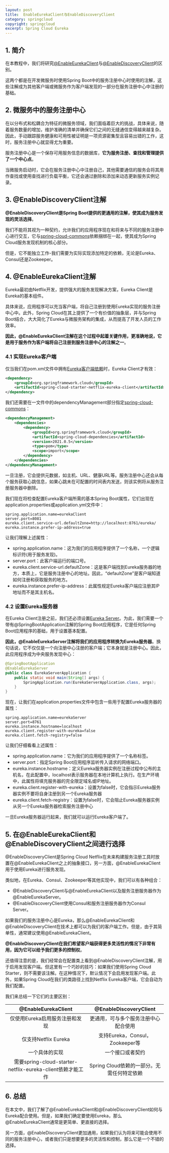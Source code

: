 ```yaml
---
layout: post
title:  EnableEurekaClient与EnableDiscoveryClient
category: springcloud
copyright: springcloud
excerpt: Spring Cloud Eureka
---
```


## 1. 简介

在本教程中，我们将研究[@EnableEurekaClient](https://www.baeldung.com/spring-cloud-netflix-eureka)与[@EnableDiscoveryClient](https://www.baeldung.com/spring-cloud-consul)的区别。

这两个都是在开发微服务时使用Spring Boot中的服务注册中心时使用的注解，这些注解成为其他客户端或微服务作为客户端发现的一部分在服务注册中心中注册的基础。

## 2. 微服务中的服务注册中心

在以分布式和松耦合为特征的微服务领域，我们面临着巨大的挑战，具体来说，随着服务数量的增加，维护准确的清单并确保它们之间的无缝通信变得越来越复杂。因此，手动跟踪服务健康和可用性被证明是一项资源密集型且容易出错的工作，这时，服务注册中心就显得尤为重要。

服务注册中心是一个保存可用服务信息的数据库，**它为服务注册、查找和管理提供了一个中心点**。

当微服务启动时，它会在服务注册中心中注册自己，其他需要通信的服务会将其用作查找或使用查找进行负载平衡，它还会通过删除和添加来动态更新服务实例记录。

## 3. @EnableDiscoveryClient注解

**@EnableDiscoveryClient是Spring Boot提供的更通用的注解，使其成为服务发现的灵活选择**。

我们不能将其视为一种契约，允许我们的应用程序现在和将来与不同的服务注册中心进行交互，它与[spring-cloud-commons](https://mvnrepository.com/artifact/org.springframework.cloud/spring-cloud-dependencies)依赖捆绑在一起，使其成为Spring Cloud服务发现机制的核心部分。

但是，它不能独立工作-我们需要为实际实现添加特定的依赖，无论是Eureka、Consul还是Zookeeper。

## 4. @EnableEurekaClient注解

Eureka最初由Netflix开发，提供强大的服务发现解决方案，Eureka Client是Eureka的基本组件。

具体来说，应用程序可以充当客户端，将自己注册到使用Eureka实现的服务注册中心中。此外，Spring Cloud在其上提供了一个有价值的抽象层，并与Spring Boot结合，大大简化了Eureka与微服务架构的集成，从而提高了开发人员的工作效率。

**因此，@EnableEurekaClient注解在这个过程中起着关键作用，更准确地说，它是用于服务作为客户端将自己注册到服务注册中心的注解之一**。

### 4.1 实现Eureka客户端

仅当我们在pom.xml文件中拥有[Eureka客户端依赖](https://mvnrepository.com/artifact/org.springframework.cloud/spring-cloud-starter-netflix-eureka-client)时，Eureka Client才有效：

```xml
<dependency>
    <groupId>org.springframework.cloud</groupId>
    <artifactId>spring-cloud-starter-netflix-eureka-client</artifactId>
</dependency>
```

我们还需要在一文件中的dependencyManagement部分指定[spring-cloud-commons](https://mvnrepository.com/artifact/org.springframework.cloud/spring-cloud-dependencies)：

```xml
<dependencyManagement>
    <dependencies>
        <dependency>
            <groupId>org.springframework.cloud</groupId>
            <artifactId>spring-cloud-dependencies</artifactId>
            <version>2021.0.5</version>
            <type>pom</type>
            <scope>import</scope>
        </dependency>
    </dependencies>
</dependencyManagement> 
```

一旦注册，它会提供元数据，如主机、URL、健康URL等。服务注册中心还会从每个服务获取心跳信息，如果心跳未在可配置的时间表内发送，则该实例将从服务注册服务器中删除。

我们现在将检查配置Eureka客户端所需的基本Spring Boot属性，它们出现在application.properties或application.yml文件中：

```properties
spring.application.name=eurekaClient
server.port=8081
eureka.client.service-url.defaultZone=http://localhost:8761/eureka/
eureka.instance.prefer-ip-address=true
```

让我们理解上述属性：

- spring.application.name：这为我们的应用程序提供了一个名称，一个逻辑标识符(用于服务发现)。
- server.port：此客户端运行的端口号。
- eureka.client.service-url.defaultZone：这是客户端找到Eureka服务器的地方，本质上，它是服务注册中心的地址。因此，“defaultZone”是客户端知道如何注册和获取服务的地方。
- eureka.instance.prefer-ip-address：此属性规定Eureka客户端应注册其IP地址而不是其主机名。

### 4.2 设置Eureka服务器

在Eureka Client注册之前，我们还必须设置[Eureka Server](https://www.baeldung.com/spring-cloud-netflix-eureka#Eureka)。为此，我们需要一个带有@SpringBootApplication注解的Spring Boot应用程序，它是任何Spring Boot应用程序的基础，用于设置基本配置。

**因此，@EnableEurekaServer注解将我们的应用程序转换为Eureka服务器**。换句话说，它不仅仅是一个向注册中心注册的客户端；它本身就是注册中心。因此，此应用程序成为中央服务发现中心：

```java
@SpringBootApplication
@EnableEurekaServer
public class EurekaServerApplication {
    public static void main(String[] args) {
        SpringApplication.run(EurekaServerApplication.class, args);
    }
}
```

现在，让我们在application.properties文件中包含一些用于配置Eureka服务器的属性：

```properties
spring.application.name=eurekaServer
server.port=8761
eureka.instance.hostname=localhost
eureka.client.register-with-eureka=false
eureka.client.fetch-registry=false
```

让我们仔细看看上述属性：

- spring.application.name：它为我们的应用程序提供了一个名称标签。
- server.port：指定Spring Boot应用程序监听传入请求的网络端口。
- eureka.instance.hostname：定义Eureka服务器实例在注册过程中公布的主机名，在此配置中，localhost表示服务器在本地计算机上执行。在生产环境中，此属性将填充服务器的完全限定域名或IP地址。
- eureka.client.register-with-eureka：设置为false时，它会指示Eureka服务器实例不要将自身注册到另一个Eureka服务器
- eureka.client.fetch-registry：设置为false时，它会阻止Eureka服务器实例从另一个Eureka服务器检索服务注册中心

一旦Eureka服务器运行起来，我们就可以运行Eureka客户端了。

## 5. 在@EnableEurekaClient和@EnableDiscoveryClient之间进行选择

@EnableDiscoveryClient是Spring Cloud Netflix在未来构建服务注册工具时放置在@EnableEurekaClient之上的抽象接口，另一方面，@EnableEurekaClient用于使用Eureka进行服务发现。

类似地，在Eureka、Consul、Zookeeper等其他实现中，我们可以有各种组合：

- @EnableDiscoveryClient与@EnableEurekaClient以及服务注册服务器作为@EnableEurekaServer。
- @EnableDiscoveryClient使用Consul和服务注册服务器作为Consul Server。

如果我们的服务注册中心是Eureka，那么@EnableEurekaClient和@EnableDiscoveryClient在技术上都可以为我们的客户端工作。但是，由于其简单性，通常建议使用@EnableEurekaClient。

**@EnableDiscoveryClient在我们希望客户端获得更多灵活性的情况下非常有用，因为它可以给予我们更多的控制权**。

还值得注意的是，我们经常会在配置类上看到@EnableDiscoveryClient注解，用于启用发现客户端。但这里有一个巧妙的技巧：如果我们使用Spring Cloud Starter，则不需要该注解。在这种情况下，默认情况下会启用发现客户端。此外，如果Spring Cloud在我们的类路径上找到Netflix Eureka客户端，它会自动为我们配置。

我们来总结一下它们的主要区别：

|                @EnableEurekaClient                |    @EnableDiscoveryClient   |
|:-------------------------------------------------:|:---------------------------:|
|                仅使用Eureka启用服务注册和发现                 |      更通用，可与多个服务注册中心配合使用     |
|                 仅支持Netflix Eureka                 |  支持Eureka，Consul，Zookeeper等 |
|                      一个具体的实现                      |           一个接口或者契约          |
|需要spring-cloud-starter-netflix-eureka-client依赖才能工作 | Spring Cloud依赖的一部分。无需任何特定依赖 |



## 6. 总结

在本文中，我们了解了@EnableEurekaClient和@EnableDiscoveryClient如何与Eureka配合使用。但是，如果我们确定要使用Eureka，那么@EnableEurekaClient通常是更简单、更直接的选择。

另一方面，@EnableDiscoveryClient更加通用，如果我们认为将来可能会使用不同的服务注册中心，或者我们只是想要更多的灵活性和控制，那么它是一个不错的选择。